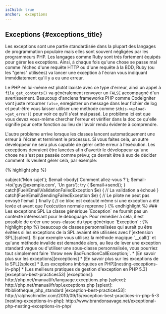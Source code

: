 ```yaml
---
isChild: true
anchor:  exceptions
---
```


## Exceptions {#exceptions_title}

Les exceptions sont une partie standardisée dans la plupart des langages de programmation populaire mais elles sont 
souvent négligées par les programmeurs PHP. Les langages comme Ruby sont très fortement équipés pour gérer les exceptions.
Ainsi, à chaque fois qu'une chose se passe mal comme l'échec d'une requête HTTP ou d'une requête à la BDD, Ruby (ou les 
"gems" utilisées) va lancer une exception à l'écran vous indiquant immédiatement qu'il y a eu une erreur.

Le PHP en lui-même est plutôt laxiste avec ce type d'erreur, ainsi un appel à `file_get_contents()` va généralement 
renvoyer un `FALSE` accompagné d'un avertissement. Beaucoup d'anciens frameworks PHP comme CodeIgniter vont juste 
retourner `false`, enregistrer un message dans leur fichier de log et peut-être vous laisser utiliser une méthode 
comme `$this->upload->get_error()` pour voir ce qu'il s'est mal passé. Le problème ici est que vous devez vous-même 
chercher l'erreur et vérifier dans la doc ce qu'elle signifie pour cette fonction au lieu de l'avoir rendu évidente à 
comprendre.

L'autre problème arrive lorsque les classes lancent automatiquement une erreur à l'écran et terminent le processus. Si 
vous faites cela, un autre développeur ne sera plus capable de gérer cette erreur à l'exécution. Les exceptions 
devraient être lancées afin d'avertir le développeur qu'une chose ne s'est pas passée comme prévu; ça devrait être à eux 
de décider comment ils veulent gérer cela, par exemple:

{% highlight php %}
<?php
$email = new Fuel\Email;
$email->subject('Mon sujet');
$email->body('Comment allez-vous ?');
$email->to('guy@exemple.com', 'Un gars');

try
{
    $email->send();
}
catch(Fuel\Email\ValidationFailedException $e)
{
    // La validation a échoué
}
catch(Fuel\Email\SendingFailedException $e)
{
    // Le pilote ne peut pas envoyé l'email
}
finally
{
    // ce bloc est exécuté même si une exception a été levée et avant que l'exécution normale reprenne
}
{% endhighlight %}

### Les exceptions SPL

La classe générique `Exception` ne fournit pas un contexte intéressant pour le déboguage. Pour remédier à cela, il est 
possible de créer une sous-classe du type générique `Exception` :

{% highlight php %}
<?php
class ValidationException extends Exception {}
{% endhighlight %}

Cela vous permet d'ajouter plusieurs blocs `catch` et de gérer les exceptions différemment. Cela peut conduire à la 
création de <em>beaucoup</em> de classes personnalisées qui aurait pu être évitées si les exceptions de la SPL avaient 
été utilisées avec l'[extension SPL][splext].

Si par exemple vous utilisez la méthode magique `__call()` et qu'une méthode invalide est demandée alors, au lieu de lever 
une exception standard vague ou d'utiliser une sous-classe personnalisée, vous pourriez tout simplement faire 
`throw new BadFunctionCallException;`.

* [En savoir plus sur les exceptions][exceptions]
* [En savoir plus sur les exceptions de la SPL][splexe]
* [Les exceptions imbriquées en PHP][nesting-exceptions-in-php]
* [Les meilleurs pratiques de gestion d'exception en PHP 5.3][exception-best-practices53]

[exceptions]: http://php.net/manual/fr/language.exceptions.php
[splexe]: http://php.net/manual/fr/spl.exceptions.php
[splext]: #bibliothèque_php_standard
[exception-best-practices53]: http://ralphschindler.com/2010/09/15/exception-best-practices-in-php-5-3
[nesting-exceptions-in-php]: http://www.brandonsavage.net/exceptional-php-nesting-exceptions-in-php/
